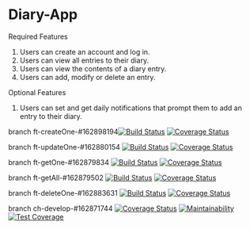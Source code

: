 # Diary-App

Required Features
1. Users can create an account and log in.
2. Users can view all entries to their diary.
3. Users can view the contents of a diary entry.
4. Users can add, modify or delete an entry.

Optional Features
1. Users can set and get daily notifications that prompt them to add an entry to their diary.

branch ft-createOne-#162898194[![Build Status](https://travis-ci.com/okezieobi/Diary-App.svg?branch=ft-create-one-entry-%23162898194)](https://travis-ci.com/okezieobi/Diary-App)
[![Coverage Status](https://coveralls.io/repos/github/okezieobi/Diary-App/badge.svg?branch=ft-create-one-entry-%23162898194)](https://coveralls.io/github/okezieobi/Diary-App?branch=ft-create-one-entry-%23162898194)

branch ft-updateOne-#162880154
[![Build Status](https://travis-ci.com/okezieobi/Diary-App.svg?branch=ft-update-one-entry-%23162880154)](https://travis-ci.com/okezieobi/Diary-App)
[![Coverage Status](https://coveralls.io/repos/github/okezieobi/Diary-App/badge.svg?branch=ft-update-one-entry-%23162880154)](https://coveralls.io/github/okezieobi/Diary-App?branch=ft-update-one-entry-%23162880154)

branch ft-getOne-#162879834
[![Build Status](https://travis-ci.com/okezieobi/Diary-App.svg?branch=ft-get-one-entry-%23162898194)](https://travis-ci.com/okezieobi/Diary-App)
[![Coverage Status](https://coveralls.io/repos/github/okezieobi/Diary-App/badge.svg?branch=ft-get-one-entry-%23162898194)](https://coveralls.io/github/okezieobi/Diary-App?branch=ft-get-one-entry-%23162898194)

branch ft-getAll-#162879502
[![Build Status](https://travis-ci.com/okezieobi/Diary-App.svg?branch=ft-get-all-entries-%23162879502)](https://travis-ci.com/okezieobi/Diary-App)
[![Coverage Status](https://coveralls.io/repos/github/okezieobi/Diary-App/badge.svg?branch=ft-get-all-entries-%23162879502)](https://coveralls.io/github/okezieobi/Diary-App?branch=ft-get-all-entries-%23162879502)

branch ft-deleteOne-#162883631
[![Build Status](https://travis-ci.com/okezieobi/Diary-App.svg?branch=ft-delete-one-entry-%23162883631)](https://travis-ci.com/okezieobi/Diary-App)
[![Coverage Status](https://coveralls.io/repos/github/okezieobi/Diary-App/badge.svg?branch=ft-delete-one-entry-%23162883631)](https://coveralls.io/github/okezieobi/Diary-App?branch=ft-delete-one-entry-%23162883631)

branch ch-develop-#162871744
[![Coverage Status](https://coveralls.io/repos/github/okezieobi/Diary-App/badge.svg?branch=ch-develop-%23162871744)](https://coveralls.io/github/okezieobi/Diary-App?branch=ch-develop-%23162871744)
[![Maintainability](https://api.codeclimate.com/v1/badges/823954fdb9aa55591961/maintainability)](https://codeclimate.com/github/okezieobi/Diary-App/maintainability)
[![Test Coverage](https://api.codeclimate.com/v1/badges/823954fdb9aa55591961/test_coverage)](https://codeclimate.com/github/okezieobi/Diary-App/test_coverage)
